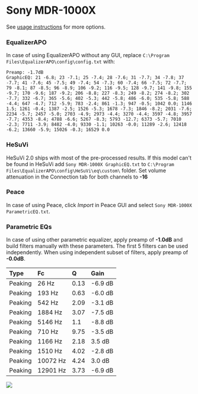 # Sony MDR-1000X
See [usage instructions](https://github.com/jaakkopasanen/AutoEq#usage) for more options.

### EqualizerAPO
In case of using EqualizerAPO without any GUI, replace `C:\Program Files\EqualizerAPO\config\config.txt`
with:
```
Preamp: -1.7dB
GraphicEQ: 21 -6.8; 23 -7.1; 25 -7.4; 28 -7.6; 31 -7.7; 34 -7.8; 37 -7.7; 41 -7.6; 45 -7.5; 49 -7.4; 54 -7.3; 60 -7.4; 66 -7.5; 72 -7.7; 79 -8.1; 87 -8.5; 96 -8.9; 106 -9.2; 116 -9.5; 128 -9.7; 141 -9.8; 155 -9.7; 170 -9.6; 187 -9.2; 206 -8.8; 227 -8.3; 249 -8.2; 274 -8.2; 302 -7.7; 332 -6.7; 365 -5.6; 402 -5.3; 442 -5.8; 486 -6.0; 535 -5.8; 588 -4.4; 647 -4.7; 712 -5.9; 783 -2.4; 861 -1.3; 947 -0.5; 1042 0.0; 1146 1.5; 1261 -0.4; 1387 -2.5; 1526 -5.3; 1678 -7.3; 1846 -8.2; 2031 -7.6; 2234 -5.7; 2457 -5.0; 2703 -4.9; 2973 -4.4; 3270 -4.4; 3597 -4.8; 3957 -7.7; 4353 -8.4; 4788 -6.6; 5267 -8.3; 5793 -12.7; 6373 -5.7; 7010 -2.3; 7711 -3.9; 8482 -4.0; 9330 -1.1; 10263 -0.0; 11289 -2.6; 12418 -6.2; 13660 -5.9; 15026 -0.3; 16529 0.0
```

### HeSuVi
HeSuVi 2.0 ships with most of the pre-processed results. If this model can't be found in HeSuVi add
`Sony MDR-1000X GraphicEQ.txt` to `C:\Program Files\EqualizerAPO\config\HeSuVi\eq\custom\` folder.
Set volume attenuation in the Connection tab for both channels to **-16**

### Peace
In case of using Peace, click *Import* in Peace GUI and select `Sony MDR-1000X ParametricEQ.txt`.

### Parametric EQs
In case of using other parametric equalizer, apply preamp of **-1.0dB** and build filters manually
with these parameters. The first 5 filters can be used independently.
When using independent subset of filters, apply preamp of **-0.0dB**.

| Type    | Fc       |    Q | Gain    |
|:--------|:---------|:-----|:--------|
| Peaking | 26 Hz    | 0.13 | -6.9 dB |
| Peaking | 193 Hz   | 0.63 | -6.0 dB |
| Peaking | 542 Hz   | 2.09 | -3.1 dB |
| Peaking | 1884 Hz  | 3.07 | -7.5 dB |
| Peaking | 5146 Hz  | 1.1  | -8.8 dB |
| Peaking | 710 Hz   | 9.75 | -3.5 dB |
| Peaking | 1166 Hz  | 2.18 | 3.5 dB  |
| Peaking | 1510 Hz  | 4.02 | -2.8 dB |
| Peaking | 10072 Hz | 4.24 | 3.0 dB  |
| Peaking | 12901 Hz | 3.73 | -6.9 dB |

![](https://raw.githubusercontent.com/jaakkopasanen/AutoEq/master/results/oratory1990/harman_over-ear_2018/Sony%20MDR-1000X/Sony%20MDR-1000X.png)